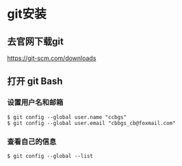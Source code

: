 # git安装

## 去官网下载git

https://git-scm.com/downloads

## 打开 git Bash
### 设置用户名和邮箱
```
$ git config --global user.name "ccbgs"
$ git config --global user.email "cbbgs_cb@foxmail.com"
```
### 查看自己的信息
```
$ git config --global --list
```
